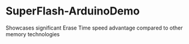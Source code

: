 # SuperFlash-ArduinoDemo
Showcases significant Erase Time speed advantage compared to other memory technologies
